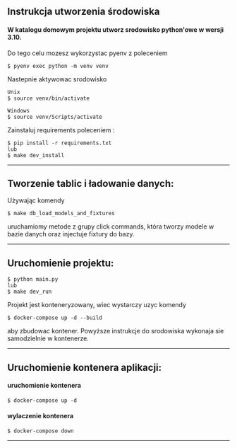 ## Instrukcja utworzenia środowiska


#### W katalogu domowym projektu utworz srodowisko python'owe w wersji 3.10.

Do tego celu mozesz wykorzystac pyenv z poleceniem

```
$ pyenv exec python -m venv venv
```

Nastepnie aktywowac srodowisko
```
Unix
$ source venv/bin/activate

Windows
$ source venv/Scripts/activate
```
Zainstaluj requirements poleceniem :
```
$ pip install -r requirements.txt
lub
$ make dev_install
```

______________________________________________
## Tworzenie tablic i ładowanie danych:
Używając komendy

    $ make db_load_models_and_fixtures

uruchamiomy metode z grupy click commands, która tworzy modele w bazie danych
oraz injectuje fixtury do bazy.


______________________________________________
## Uruchomienie projektu:

```
$ python main.py
lub
$ make dev_run
```
Projekt jest konteneryzowany, wiec wystarczy uzyc komendy
```
$ docker-compose up -d --build
```
aby zbudowac kontener. Powyższe instrukcje do srodowiska wykonaja sie samodzielnie
w kontenerze.

______________________________________________

## Uruchomienie kontenera aplikacji:

#### uruchomienie kontenera
```
$ docker-compose up -d
```
#### wylaczenie kontenera
```
$ docker-compose down
```
______________________________________________

